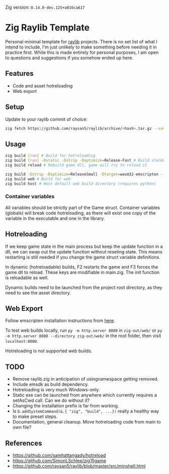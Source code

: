 Zig version: `0.14.0-dev.125+a016ca617`

# Zig Raylib Template
Personal minimal template for [raylib](https://github.com/raysan5/raylib)
projects.
There is no set list of what I intend to include, I'm just unlikely to make
something before needing it in practice first.
While this is made entirely for personal purposes, I am open to questions and
suggestions if you somehow ended up here.

## Features
- Code and asset hotreloading
- Web export

## Setup
Update to your raylib commit of choice:
```bash
zig fetch https://github.com/raysan5/raylib/archive/<hash>.tar.gz --save=raylib
```

## Usage
```bash
zig build [run] # Build for hotreloading
zig build [run] -Dstatic -Dstrip -Doptimize=Release-Fast # Build standalone executable
zig build reload # Rebuild game dll, game will try to reload it

zig build -Dstrip -Doptimize=ReleaseSmall -Dtarget=wasm32-emscripten --sysroot "%EMSDK%/upstream/emscripten" # Build for web (Windows)
zig build web # Build for web
zig build host # Host default web build directory (requires python)
```

### Container variables
All variables should be strictly part of the Game struct. Container variables
(globals) will break code hotreloading, as there will exist one copy of the
variable in the executable and one in the library.

## Hotreloading
If we keep game state in the main process but keep the update function in a
dll, we can swap out the update function without reseting state. This means
restarting is still needed if you change the game struct variable definitions.

In dynamic (hotreloadable) builds, F2 restarts the game and F3 forces the game
dll to reload. These keys are modifiable in main.zig. The init function is
reloadable as well.

Dynamic builds need to be launched from the project root directory, as they
need to see the asset directory.

## Web Export
Follow emscripten installation instructions from
[here](https://github.com/raysan5/raylib/wiki/Working-for-Web-(HTML5)#1-install-emscripten-toolchain).

To test web builds locally, run `py -m http.server 8080` in `zig-out/web/` or
`py -m http.server 8080 --directory zig-out/web/` in the root folder, then
visit `localhost:8080`.

Hotreloading is not supported web builds.

## TODO
- Remove raylib.zig in anticipation of usingnamespace getting removed.
- Include emsdk as build dependency.
- Hotreloading is very much Windows-only.
- Static exe can be launched from anywhere which currently requires a setAsCwd call. Can we do without it?
- Changing the installation prefix is far from working.
- Is `b.addSystemCommand(&.{ "zig", "build", ...})` really a healthy way to make preset steps.
- Documentation, general cleanup. Move hotreloading code from main to own file?

## References
- https://github.com/samhattangady/hotreload
- https://github.com/SimonLSchlee/zig15game
- https://github.com/raysan5/raylib/blob/master/src/minshell.html
